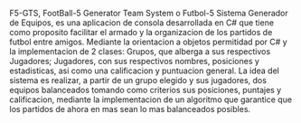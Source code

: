 F5-GTS, FootBall-5 Generator Team System o Futbol-5 Sistema Generador de Equipos, es una aplicacion de consola desarrollada en C# que tiene como proposito facilitar el armado y la organizacion de los partidos de futbol
entre amigos. Mediante la orientacion a objetos permitidad por C# y la implementacion de 2 clases: Grupos, que alberga a sus respectivos Jugadores; Jugadores, con sus respectivos nombres, posiciones y estadisticas, asi
como una calificacion y puntuacion general. La idea del sistema es realizar, a partir de un grupo elegido y sus jugadores, dos equipos balanceados tomando como criterios sus posiciones, puntajes y calificacion, mediante
la implementacion de un algoritmo que garantice que los partidos de ahora en mas sean lo mas balanceados posibles.
